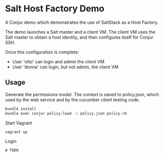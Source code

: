 Salt Host Factory Demo
======================

A Conjur demo which demonstrates the use of SaltStack as a Host Factory.

The demo launches a Salt master and a client VM. The client VM uses the Salt master to obtain a 
host identity, and then configures itself for Conjur SSH.

Once this configuration is complete:

* User 'otto' can login and admin the client VM
* User 'donna' can login, but not admin, the client VM

Usage
-----

Generate the permissions model. The context is saved to policy.json, which used by the web service and by the 
cucumber client testing code.

```bash
bundle install
bundle exec conjur policy:load -c policy.json policy.rb
```

Start Vagrant

```bash
vagrant up
```

Login

```
# TODO
```
